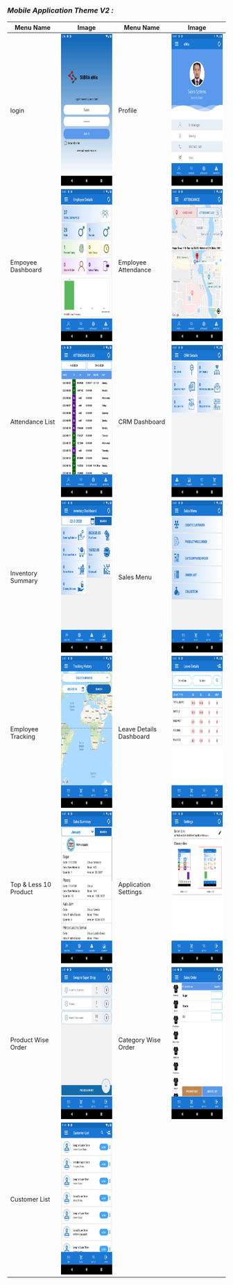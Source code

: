 *<h3>Mobile Application Theme V2 :</h3>*


Menu Name                  |  Image                                        |Menu Name                  |  Image                                        |
---------------------------|-----------------------------------------------|---------------------------|-----------------------------------------------| 
login                      |  <img src="./1.png" width="250" height="350"> |Profile                    |  <img src="./2.png" width="250" height="350"> |
Empoyee Dashboard          |  <img src="./3.png" width="250" height="350"> |Employee Attendance        |  <img src="./4.png" width="250" height="350"> |
Attendance List            |  <img src="./5.png" width="250" height="350"> |CRM Dashboard              |  <img src="./6.png" width="250" height="350"> |
Inventory Summary          |  <img src="./7.png" width="250" height="350"> |Sales Menu                 |  <img src="./8.png" width="250" height="350"> |
Employee Tracking          |  <img src="./9.png" width="250" height="350"> |Leave Details Dashboard      |  <img src="./10.png" width="250" height="350">|
Top & Less 10 Product      |  <img src="./11.png" width="250" height="350">|Application Settings       |  <img src="./12.png" width="250" height="350">|
Product Wise Order         |  <img src="./13.png" width="250" height="350">|Category Wise Order        |  <img src="./14.png" width="250" height="350">|
Customer List              |  <img src="./15.png" width="250" height="350">|


